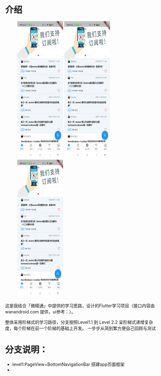 # 介绍

[//]: # (![home]&#40;./doc/images/home.png&#41;![mine]&#40;./doc/images/mine.png&#41;![home]&#40;./doc/images/login.png&#41;)

<figure class="half">
<img src="./doc/images/home.png" width="150" height="450">
<img src="./doc/images/home.png" width="150" height="450">
<img src="./doc/images/home.png" width="150" height="450">
</figure>

这是我结合「微精通」中提供的学习思路，设计的Flutter学习项目（接口内容由 wanandroid.com 提供，ui参考：）。

整体采用阶梯式的学习路径，分支按照Level1.1 到 Level 2.2 呈阶梯式递增复杂度，每个阶梯在前一个阶梯的基础上开发。
一步步从简到繁方便自己回顾与测试

# 分支说明：

* level1:PageView+BottomNavigationBar 搭建app页面框架
* 
